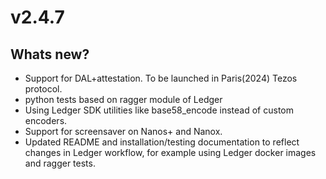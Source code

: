 # v2.4.7

## Whats new?
- Support for DAL+attestation. To be launched in Paris(2024) Tezos protocol.
- python tests based on ragger module of Ledger
- Using Ledger SDK utilities like base58_encode instead of custom encoders.
- Support for screensaver on Nanos+ and Nanox.
- Updated README and installation/testing documentation to reflect changes in Ledger workflow, for example using Ledger docker images and ragger tests.
